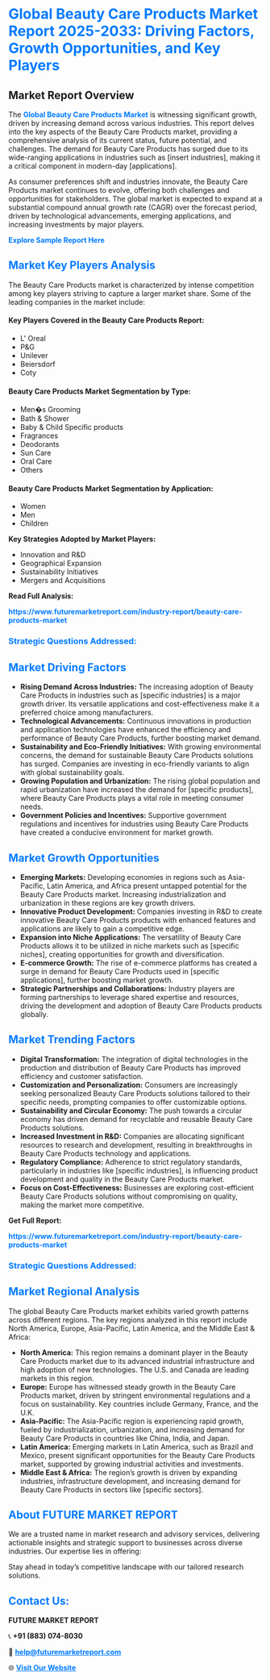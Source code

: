 <h1 style="color: #007BFF;">Global Beauty Care Products Market Report 2025-2033: Driving Factors, Growth Opportunities, and Key Players</h1>

<section id="overview">
<h2>Market Report Overview</h2>
<p>The <a href="https://www.futuremarketreport.com/industry-report/beauty-care-products-market" style="color: #007BFF; text-decoration: none;"><strong>Global Beauty Care Products Market</strong></a> is witnessing significant growth, driven by increasing demand across various industries. This report delves into the key aspects of the Beauty Care Products market, providing a comprehensive analysis of its current status, future potential, and challenges. The demand for Beauty Care Products has surged due to its wide-ranging applications in industries such as [insert industries], making it a critical component in modern-day [applications].</p>
<p>As consumer preferences shift and industries innovate, the Beauty Care Products market continues to evolve, offering both challenges and opportunities for stakeholders. The global market is expected to expand at a substantial compound annual growth rate (CAGR) over the forecast period, driven by technological advancements, emerging applications, and increasing investments by major players.</p>
</section>

<section id="overview">
<p><a href="https://www.futuremarketreport.com/request-sample/reportId=50741" style="color: #007BFF; text-decoration: none;"><strong>Explore Sample Report Here</strong></a></p>
</section>

<section id="key-players">
<h2 style="color: #007BFF;">Market Key Players Analysis</h2>
<p>The Beauty Care Products market is characterized by intense competition among key players striving to capture a larger market share. Some of the leading companies in the market include:</p>
<h4>Key Players Covered in the Beauty Care Products Report:</h4>
<ul><li>L&#039; Oreal</li><li>P&amp;G</li><li>Unilever</li><li>Beiersdorf</li><li>Coty</li></ul>
<h4>Beauty Care Products Market Segmentation by Type:</h4>
<ul><li>Men�s Grooming</li><li>Bath &amp; Shower</li><li>Baby &amp; Child Specific products</li><li>Fragrances</li><li>Deodorants</li><li>Sun Care</li><li>Oral Care</li><li>Others</li></ul>

<h4>Beauty Care Products Market Segmentation by Application:</h4>
<ul><li>Women</li><li>Men</li><li>Children</li></ul>
<p><strong>Key Strategies Adopted by Market Players:</strong></p>
<ul>
<li>Innovation and R&D</li>
<li>Geographical Expansion</li>
<li>Sustainability Initiatives</li>
<li>Mergers and Acquisitions</li>
</ul>
</section>

<section>
<p><strong>Read Full Analysis: </strong></p><a href="https://www.futuremarketreport.com/industry-report/beauty-care-products-market" style="color: #007BFF; text-decoration: none;"><strong>https://www.futuremarketreport.com/industry-report/beauty-care-products-market</strong></a>
<h3 style="color: #007BFF;">Strategic Questions Addressed:</h3>
</section>

<section id="driving-factors">
<h2 style="color: #007BFF;">Market Driving Factors</h2>
<ul>
<li><strong>Rising Demand Across Industries:</strong> The increasing adoption of Beauty Care Products in industries such as [specific industries] is a major growth driver. Its versatile applications and cost-effectiveness make it a preferred choice among manufacturers.</li>
<li><strong>Technological Advancements:</strong> Continuous innovations in production and application technologies have enhanced the efficiency and performance of Beauty Care Products, further boosting market demand.</li>
<li><strong>Sustainability and Eco-Friendly Initiatives:</strong> With growing environmental concerns, the demand for sustainable Beauty Care Products solutions has surged. Companies are investing in eco-friendly variants to align with global sustainability goals.</li>
<li><strong>Growing Population and Urbanization:</strong> The rising global population and rapid urbanization have increased the demand for [specific products], where Beauty Care Products plays a vital role in meeting consumer needs.</li>
<li><strong>Government Policies and Incentives:</strong> Supportive government regulations and incentives for industries using Beauty Care Products have created a conducive environment for market growth.</li>
</ul>
</section>

<section id="growth-opportunities">
<h2 style="color: #007BFF;">Market Growth Opportunities</h2>
<ul>
<li><strong>Emerging Markets:</strong> Developing economies in regions such as Asia-Pacific, Latin America, and Africa present untapped potential for the Beauty Care Products market. Increasing industrialization and urbanization in these regions are key growth drivers.</li>
<li><strong>Innovative Product Development:</strong> Companies investing in R&D to create innovative Beauty Care Products products with enhanced features and applications are likely to gain a competitive edge.</li>
<li><strong>Expansion into Niche Applications:</strong> The versatility of Beauty Care Products allows it to be utilized in niche markets such as [specific niches], creating opportunities for growth and diversification.</li>
<li><strong>E-commerce Growth:</strong> The rise of e-commerce platforms has created a surge in demand for Beauty Care Products used in [specific applications], further boosting market growth.</li>
<li><strong>Strategic Partnerships and Collaborations:</strong> Industry players are forming partnerships to leverage shared expertise and resources, driving the development and adoption of Beauty Care Products products globally.</li>
</ul>
</section>

<section id="trending-factors">
<h2 style="color: #007BFF;">Market Trending Factors</h2>
<ul>
<li><strong>Digital Transformation:</strong> The integration of digital technologies in the production and distribution of Beauty Care Products has improved efficiency and customer satisfaction.</li>
<li><strong>Customization and Personalization:</strong> Consumers are increasingly seeking personalized Beauty Care Products solutions tailored to their specific needs, prompting companies to offer customizable options.</li>
<li><strong>Sustainability and Circular Economy:</strong> The push towards a circular economy has driven demand for recyclable and reusable Beauty Care Products solutions.</li>
<li><strong>Increased Investment in R&D:</strong> Companies are allocating significant resources to research and development, resulting in breakthroughs in Beauty Care Products technology and applications.</li>
<li><strong>Regulatory Compliance:</strong> Adherence to strict regulatory standards, particularly in industries like [specific industries], is influencing product development and quality in the Beauty Care Products market.</li>
<li><strong>Focus on Cost-Effectiveness:</strong> Businesses are exploring cost-efficient Beauty Care Products solutions without compromising on quality, making the market more competitive.</li>
</ul>
</section>

<section>
<p><strong>Get Full Report: </strong></p><a href="https://www.futuremarketreport.com/industry-report/beauty-care-products-market" style="color: #007BFF; text-decoration: none;"><strong>https://www.futuremarketreport.com/industry-report/beauty-care-products-market</strong></a>
<h3 style="color: #007BFF;">Strategic Questions Addressed:</h3>
</section>


<section id="regional-analysis">
<h2 style="color: #007BFF;">Market Regional Analysis</h2>
<p>The global Beauty Care Products market exhibits varied growth patterns across different regions. The key regions analyzed in this report include North America, Europe, Asia-Pacific, Latin America, and the Middle East & Africa:</p>
<ul>
<li><strong>North America:</strong> This region remains a dominant player in the Beauty Care Products market due to its advanced industrial infrastructure and high adoption of new technologies. The U.S. and Canada are leading markets in this region.</li>
<li><strong>Europe:</strong> Europe has witnessed steady growth in the Beauty Care Products market, driven by stringent environmental regulations and a focus on sustainability. Key countries include Germany, France, and the U.K.</li>
<li><strong>Asia-Pacific:</strong> The Asia-Pacific region is experiencing rapid growth, fueled by industrialization, urbanization, and increasing demand for Beauty Care Products in countries like China, India, and Japan.</li>
<li><strong>Latin America:</strong> Emerging markets in Latin America, such as Brazil and Mexico, present significant opportunities for the Beauty Care Products market, supported by growing industrial activities and investments.</li>
<li><strong>Middle East & Africa:</strong> The region’s growth is driven by expanding industries, infrastructure development, and increasing demand for Beauty Care Products in sectors like [specific sectors].</li>
</ul>
</section>

<footer>
<h2 style="color: #007BFF;">About FUTURE MARKET REPORT</h2>
<p>We are a trusted name in market research and advisory services, delivering actionable insights and strategic support to businesses across diverse industries. Our expertise lies in offering:</p>

<p>Stay ahead in today’s competitive landscape with our tailored research solutions.</p>

<h2 style="color: #007BFF;">Contact Us:</h2>
<p><strong>FUTURE MARKET REPORT</strong></p>
<p>📞 <strong>+91 (883) 074-8030</strong></p>
<p>📧 <strong><a href="mailto:help@futuremarketreport.com" style="color: #007BFF;">help@futuremarketreport.com</a></strong></p>
<p>🌐 <strong><a href="https://www.futuremarketreport.com/" style="color: #007BFF;">Visit Our Website</a></strong></p>
</footer>